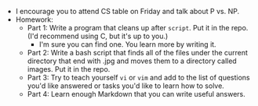 * I encourage you to attend CS table on Friday and talk about P vs. NP.
* Homework:
    * Part 1: Write a program that cleans up after `script`.  Put it
      in the repo.  (I'd recommend using C, but it's up to you.)
        * I'm sure you can find one.  You learn more by writing it.
    * Part 2: Write a bash script that finds all of the files under
      the current directory that end with .jpg and moves them to a
      directory called images.  Put it in the repo.
    * Part 3: Try to teach yourself `vi` or `vim` and add to the list of
      questions you'd like answered or tasks you'd like to learn how
      to solve.
    * Part 4: Learn enough Markdown that you can write useful answers.
